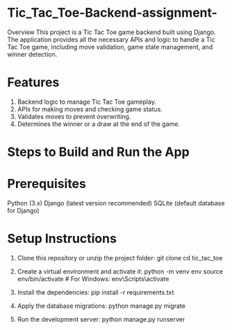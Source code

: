 # Tic_Tac_Toe-Backend-assignment-

Overview
This project is a Tic Tac Toe game backend built using Django. The application provides all the necessary APIs and logic to handle a Tic Tac Toe game, including move validation, game state management, and winner detection.

# Features
1. Backend logic to manage Tic Tac Toe gameplay.
2. APIs for making moves and checking game status.
3. Validates moves to prevent overwriting.
4. Determines the winner or a draw at the end of the game.

# Steps to Build and Run the App
# Prerequisites
Python (3.x)
Django (latest version recommended)
SQLite (default database for Django)

# Setup Instructions
1. Clone this repository or unzip the project folder:
git clone <repository-url>
cd tic_tac_toe

2. Create a virtual environment and activate it:
python -m venv env
source env/bin/activate  # For Windows: env\Scripts\activate

3. Install the dependencies:
pip install -r requirements.txt

4. Apply the database migrations:
python manage.py migrate

5. Run the development server:
python manage.py runserver
